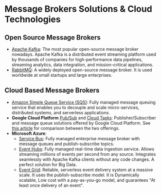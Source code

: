 # Message Brokers Solutions & Cloud Technologies

## Open Source Message Brokers

- [Apache Kafka](https://kafka.apache.org/): The most popular open-source message broker nowadays. Apache Kafka is a distributed event streaming platform used by thousands of companies for high-performance data pipelines, streaming analytics, data integration, and mission-critical applications.
- [RabbitMQ](https://www.rabbitmq.com/): A widely deployed open-source message broker. It is used worldwide at small startups and large enterprises.

## Cloud Based Message Brokers

- [Amazon Simple Queue Service (SQS)](https://aws.amazon.com/sqs/): Fully managed message queuing service that enables you to decouple and scale micro-services, distributed systems, and serverless applications.
- **Google Cloud Platform** [Pub/Sub](https://cloud.google.com/pubsub/docs/overview) and [Cloud Tasks](https://cloud.google.com/tasks/docs/dual-overview): Publisher/Subscriber and message queue solutions offered by Google Cloud Platform. See [this article](https://cloud.google.com/pubsub/docs/choosing-pubsub-or-cloud-tasks) for comparison between the two offerings.
- **Microsoft Azure**:
  - [Service Bus](https://learn.microsoft.com/en-us/azure/service-bus-messaging/service-bus-messaging-overview): Fully managed enterprise message broker with message queues and publish-subscribe topics.
  - [Event Hubs](https://azure.microsoft.com/en-us/products/event-hubs/): Fully managed real-time data ingestion service. Allows streaming millions of events per second from any source. Integrates seamlessly with Apache Kafka clients without any code changes. A perfect solution for Big Data.
  - [Event Grid](https://azure.microsoft.com/en-us/products/event-grid/): Reliable, serverless event delivery system at a massive scale. It uses the publish-subscribe model. It is Dynamically scalable, Low cost with a pay-as-you-go model, and guarantees "At least once delivery of an event".
